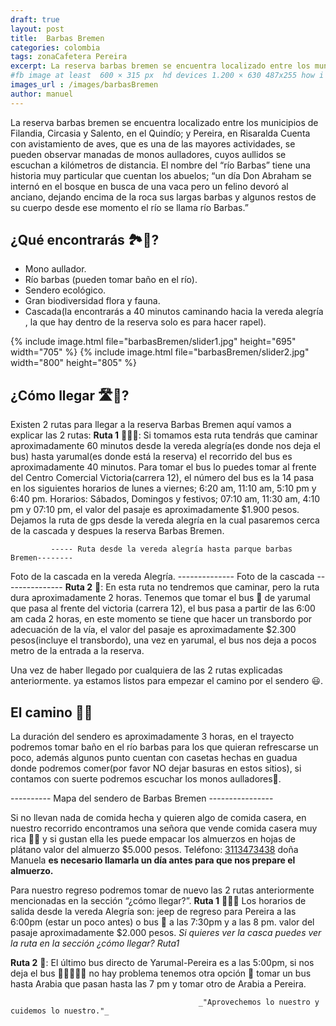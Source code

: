 ```yaml
---
draft: true
layout: post
title:  Barbas Bremen
categories: colombia
tags: zonaCafetera Pereira 
excerpt: La reserva barbas bremen se encuentra localizado entre los municipios de Filandia, Circasia y Salento, en el Quindío; y Pereira, en Risaralda Cuenta con avistamiento de aves, que es una de las mayores actividades, se pueden observar manadas de monos aulladores, cuyos aullidos se escuchan a kilómetros de distancia.Duración del trayecto 1 día
#fb image at least  600 × 315 px  hd devices 1.200 × 630 487x255 how i see it
images_url : /images/barbasBremen
author: manuel
---
```

La reserva barbas bremen se encuentra localizado entre los municipios de Filandia, Circasia y Salento, en el Quindío; y Pereira, en Risaralda Cuenta con avistamiento de aves, que es una de las mayores actividades, se pueden observar manadas de monos aulladores, cuyos aullidos se escuchan a kilómetros de distancia.
El nombre del “río Barbas” tiene una historia muy particular que cuentan los abuelos; “un día Don Abraham se internó en el bosque en busca de una vaca pero un felino devoró al anciano, dejando encima de la roca sus largas barbas y algunos restos de su cuerpo desde ese momento el río se llama río Barbas.”


## ¿Qué encontrarás 🏞👀?
* Mono aullador.
* Río barbas (pueden tomar baño en el río).
* Sendero ecológico.
* Gran biodiversidad flora y fauna.
* Cascada(la encontrarás a 40 minutos caminando hacia la vereda alegría , la que hay dentro de la reserva solo es para hacer rapel).



<amp-carousel 
    width="800"
    height="600"
    layout="responsive"
    type="slides"
    autoplay
    delay="2000">
    {% include image.html 
        file="barbasBremen/slider1.jpg" 
        height="695" 
        width="705"
    %} 
     {% include image.html 
        file="barbasBremen/slider2.jpg" 
        width="800"
        height="805"
    %} 
</amp-carousel>

## ¿Cómo llegar 🛣🚌?

Existen 2 rutas para llegar a la reserva Barbas Bremen aquí vamos a explicar las 2 rutas:
__Ruta 1__ 🚌🚶🏼:
Si tomamos esta ruta tendrás que caminar aproximadamente 60 minutos desde la vereda alegría(es donde nos deja el bus)  hasta yarumal(es donde está la reserva) el recorrido del bus es aproximadamente 40 minutos. Para tomar el bus lo puedes tomar al frente del Centro Comercial Victoria(carrera 12), el número del bus es la 14 pasa en los siguientes  horarios de lunes a viernes;  6:20 am, 11:10 am, 5:10 pm y 6:40 pm. Horarios: Sábados, Domingos y festivos; 07:10 am, 11:30 am, 4:10 pm y 07:10 pm, el valor del pasaje es aproximadamente $1.900 pesos. Dejamos la ruta de gps desde la vereda alegría en la cual pasaremos cerca de la cascada y despues la reserva Barbas Bremen.

             ----- Ruta desde la vereda alegría hasta parque barbas Bremen--------

Foto de la cascada en la vereda Alegría.
            -------------- Foto de la cascada ---------------
__Ruta 2__ 🚌:
En esta ruta no tendremos que caminar, pero la ruta dura aproximadamente 2  horas. Tenemos que tomar el bus 🚌 de yarumal que pasa al frente del victoria (carrera 12), el bus pasa a partir de las 6:00 am cada 2 horas, en este momento se tiene que hacer un transbordo por adecuación de la vía, el valor del pasaje es aproximadamente $2.300 pesos(incluye el transbordo), una vez en yarumal, el bus nos deja a pocos metro de la entrada a la reserva.

 Una vez de haber llegado por cualquiera de las 2 rutas explicadas anteriormente. ya estamos listos para empezar el camino por el sendero 😃.

## El camino 🚶🏼

La duración del sendero es aproximadamente 3 horas, en el trayecto podremos tomar baño en el río barbas para los que quieran refrescarse un poco, además algunos punto cuentan con casetas hechas en guadua donde podremos comer(por favor NO dejar basuras en estos sitios), si contamos con suerte podremos escuchar los monos aulladores🐒.
 
---------- Mapa del sendero de Barbas Bremen ----------------

Si no llevan nada de comida hecha y quieren algo de comida casera, en nuestro recorrido encontramos una señora que vende comida casera muy rica 🍲😋  y si gustan ella les puede empacar los almuerzos en hojas de plátano valor del almuerzo $5.000 pesos. Teléfono: <a href="tel:3113473438">3113473438</a> doña Manuela __es necesario llamarla un día antes para que nos prepare el almuerzo.__


Para nuestro regreso podremos tomar de nuevo las  2 rutas anteriormente mencionadas en la sección “¿cómo llegar?”. 
__Ruta 1__ 🚌🚶🏼
Los horarios de salida desde la vereda Alegría son: jeep de regreso para Pereira a las 6:00pm (estar un poco antes) o  bus 🚌 a las 7:30pm y a las 8 pm. valor del pasaje aproximadamente $2.000 pesos.
_Si quieres ver la casca puedes ver la ruta en la sección ¿cómo llegar? Ruta1_


__Ruta 2__ 🚌:
El último bus directo de Yarumal-Pereira es a las 5:00pm, si nos deja el bus 🚌💨💨💨🏃 no hay problema tenemos otra opción 🙂 tomar un bus hasta Arabia que pasan hasta las 7 pm y tomar otro de Arabia a Pereira.




                                              _"Aprovechemos lo nuestro y cuidemos lo nuestro."_










